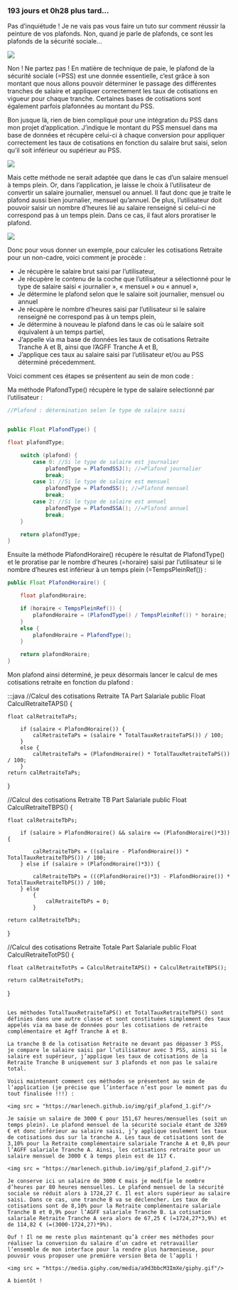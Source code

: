 ### 193 jours et 0h28 plus tard...

Pas d’inquiétude ! Je ne vais pas vous faire un tuto sur comment réussir la peinture de vos plafonds. Non, quand je parle de plafonds, ce sont les plafonds de la sécurité sociale...

<img src = "https://media.giphy.com/media/sA8HUiA09PWtq/giphy.gif"/>

Non ! Ne partez pas ! En matière de technique de paie, le plafond de la sécurité sociale (=PSS) est une donnée essentielle, c’est grâce à son montant que nous allons pouvoir déterminer le passage des différentes tranches de salaire et appliquer correctement les taux de cotisations en vigueur pour chaque tranche. Certaines bases de cotisations sont également parfois plafonnées au montant du PSS.

Bon jusque là, rien de bien compliqué pour une intégration du PSS dans mon projet d’application. J’indique le montant du PSS mensuel dans ma base de données et récupère celui-ci à chaque conversion pour appliquer correctement les taux de cotisations en fonction du salaire brut saisi, selon qu’il soit inférieur ou supérieur au PSS.

<img src = "https://media.giphy.com/media/zcCGBRQshGdt6/giphy.gif"/>

Mais cette méthode ne serait adaptée que dans le cas d’un salaire mensuel à temps plein. Or, dans l’application, je laisse le choix à l’utilisateur de convertir un salaire journalier, mensuel ou annuel. Il faut donc que je traite le plafond aussi bien journalier, mensuel qu’annuel. De plus, l’utilisateur doit pouvoir saisir un nombre d’heures lié au salaire renseigné si celui-ci ne correspond pas à un temps plein. Dans ce cas, il faut alors proratiser le plafond.


<img src = "https://media.giphy.com/media/11VFoOchZjsvn2/giphy.gif"/>

Donc pour vous donner un exemple, pour calculer les cotisations Retraite pour un non-cadre, voici comment je procède :

-	Je récupère le salaire brut saisi par l’utilisateur,
-	Je récupère le contenu de la coche que l’utilisateur a sélectionné pour le type de salaire saisi « journalier », « mensuel » ou « annuel »,
-	Je détermine le plafond selon que le salaire soit journalier, mensuel ou annuel
-	Je récupère le nombre d’heures saisi par l’utilisateur si le salaire renseigné ne correspond pas à un temps plein,
-	Je détermine à nouveau le plafond dans le cas où le salaire soit équivalent à un temps partiel,
-	J’appelle via ma base de données les taux de cotisations Retraite Tranche A et B, ainsi que l’AGFF Tranche A et B,
-	J’applique ces taux au salaire saisi par l’utilisateur et/ou au PSS déterminé précedemment.

Voici comment ces étapes se présentent au sein de mon code :

Ma méthode PlafondType() récupère le type de salaire selectionné par l’utilisateur :

```java
//Plafond : détermination selon le type de salaire saisi


public Float PlafondType() {

float plafondType;

    switch (plafond) {
        case 0: //Si le type de salaire est journalier
            plafondType = PlafondSSJ(); //=Plafond journalier
            break;
        case 1: //Si le type de salaire est mensuel
            plafondType = PlafondSS(); //=Plafond mensuel
            break;
        case 2: //Si le type de salaire est annuel
            plafondType = PlafondSSA(); //=Plafond annuel
            break;
    }

    return plafondType;
}
```

Ensuite la méthode PlafondHoraire() récupère le résultat de PlafondType() et le proratise par le nombre d’heures (=horaire) saisi par l’utilisateur si le nombre d’heures est inférieur à un temps plein (=TempsPleinRef()) :

```java
public Float PlafondHoraire() {

    float plafondHoraire;

    if (horaire < TempsPleinRef()) {
        plafondHoraire = (PlafondType() / TempsPleinRef()) * horaire;
    }
    else {
        plafondHoraire = PlafondType();
    }

    return plafondHoraire;
}
```

Mon plafond ainsi déterminé, je peux désormais lancer le calcul de mes cotisations retraite en fonction du plafond :

:::java
//Calcul des cotisations Retraite TA Part Salariale
public Float CalculRetraiteTAPS() {

    float calRetraiteTaPs;

        if (salaire < PlafondHoraire()) {
            calRetraiteTaPs = (salaire * TotalTauxRetraiteTaPS()) / 100;
        }
        else {
            calRetraiteTaPs = (PlafondHoraire() * TotalTauxRetraiteTaPS()) / 100;
        }
    return calRetraiteTaPs;

}

//Calcul des cotisations Retraite TB Part Salariale
public Float CalculRetraiteTBPS() {

    float calRetraiteTbPs;

        if (salaire > PlafondHoraire() && salaire <= (PlafondHoraire()*3)) {

            calRetraiteTbPs = ((salaire - PlafondHoraire()) * TotalTauxRetraiteTbPS()) / 100;
        } else if (salaire > (PlafondHoraire()*3)) {

            calRetraiteTbPs = (((PlafondHoraire()*3) - PlafondHoraire()) * TotalTauxRetraiteTbPS()) / 100;
        } else
            {
                calRetraiteTbPs = 0;
            }
            
    return calRetraiteTbPs;

}

//Calcul des cotisations Retraite Totale Part Salariale
public Float CalculRetraiteTotPS() {

    float calRetraiteTotPs = CalculRetraiteTAPS() + CalculRetraiteTBPS();

    return calRetraiteTotPs;

}

```

Les méthodes TotalTauxRetraiteTaPS() et TotalTauxRetraiteTbPS() sont définies dans une autre classe et sont constituées simplement des taux appelés via ma base de données pour les cotisations de retraite complémentaire et Agff Tranche A et B.

La tranche B de la cotisation Retraite ne devant pas dépasser 3 PSS, je compare le salaire saisi par l’utilisateur avec 3 PSS, ainsi si le salaire est supérieur, j’applique les taux de cotisations de la Retraite Tranche B uniquement sur 3 plafonds et non pas le salaire total.

Voici maintenant comment ces méthodes se présentent au sein de l’application (je précise que l’interface n’est pour le moment pas du tout finalisée !!!) :

<img src = "https://marlenech.github.io/img/gif_plafond_1.gif"/>

Je saisie un salaire de 3000 € pour 151,67 heures/mensuelles (soit un temps plein). Le plafond mensuel de la sécurité sociale étant de 3269 € et donc inférieur au salaire saisi, j’y applique seulement les taux de cotisations dus sur la tranche A. Les taux de cotisations sont de 3,10% pour la Retraite complémentaire salariale Tranche A et 0,8% pour l’AGFF salariale Tranche A. Ainsi, les cotisations retraite pour un salaire mensuel de 3000 € à temps plein est de 117 €.

<img src = "https://marlenech.github.io/img/gif_plafond_2.gif"/>

Je conserve ici un salaire de 3000 € mais je modifie le nombre d’heures par 80 heures mensuelles. Le plafond mensuel de la sécurité sociale se réduit alors à 1724,27 €. Il est alors supérieur au salaire saisi. Dans ce cas, une tranche B va se déclencher. Les taux de cotisations sont de 8,10% pour la Retraite complémentaire salariale Tranche B et 0,9% pour l’AGFF salariale Tranche B. La cotisation salariale Retraite Tranche A sera alors de 67,25 € (=1724,27*3,9%) et de 114,82 € (=(3000-1724,27)*9%).

Ouf ! Il ne me reste plus maintenant qu’à créer mes méthodes pour réaliser la conversion du salaire d’un cadre et retravailler l’ensemble de mon interface pour la rendre plus harmonieuse, pour pouvoir vous proposer une première version Beta de l’appli !

<img src = "https://media.giphy.com/media/a9d3bbcM3ImXe/giphy.gif"/>

A bientôt !
